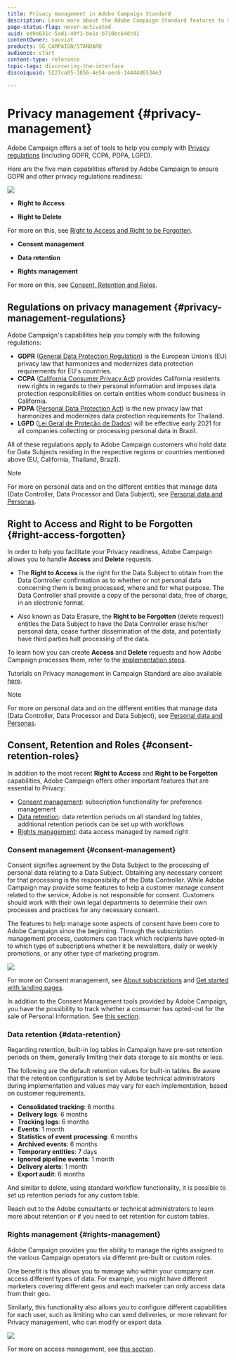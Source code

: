 ```yaml
---
title: Privacy management in Adobe Campaign Standard
description: Learn more about the Adobe Campaign Standard features to manage Privacy.
page-status-flag: never-activated
uuid: ed9e631c-5ad1-49f1-be1e-b710bc64dc91
contentOwner: sauviat
products: SG_CAMPAIGN/STANDARD
audience: start
content-type: reference
topic-tags: discovering-the-interface
discoiquuid: 5227ca05-3856-4e54-aec6-14444d6534e3

---
```


# Privacy management {#privacy-management}

Adobe Campaign offers a set of tools to help you comply with [Privacy regulations](#privacy-management-regulations) (including GDPR, CCPA, PDPA, LGPD).

Here are the five main capabilities offered by Adobe Campaign to ensure GDPR and other privacy regulations readiness:

![](assets/privacy-gdpr-use-cases.png)

* **Right to Access**

* **Right to Delete**

For more on this, see [Right to Access and Right to be Forgotten](#right-access-forgotten).

* **Consent management**

* **Data retention**

* **Rights management**

For more on this, see [Consent, Retention and Roles](#consent-retention-roles).

<!--This section presents general information on what Privacy management is and the features provided by Adobe Campaign to manage the [Right to Access and Right to be Forgotten](#right-access-forgotten).

It also contains information on important features to manage Privacy ([consent, data retention and user roles](#consent-retention-roles)), as well as best practices to help you with your Privacy compliance when using Adobe Campaign.-->

## Regulations on privacy management {#privacy-management-regulations}

Adobe Campaign's capabilities help you comply with the following regulations:

* **GDPR** ([General Data Protection Regulation](https://ec.europa.eu/info/law/law-topic/data-protection/reform/what-does-general-data-protection-regulation-gdpr-govern_en)) is the European Union’s (EU) privacy law that harmonizes and modernizes data protection requirements for EU's countries.
* **CCPA** ([California Consumer Privacy Act](https://leginfo.legislature.ca.gov/faces/codes_displayText.xhtml?lawCode=CIV&division=3.&title=1.81.5.&part=4.&chapter=&article=)) provides California residents new rights in regards to their personal information and imposes data protection responsibilities on certain entities whom conduct business in California.
* **PDPA** ([Personal Data Protection Act](https://secureprivacy.ai/thailand-pdpa-summary-what-businesses-need-to-know/)) is the new privacy law that harmonizes and modernizes data protection requirements for Thailand. 
* **LGPD** ([Lei Geral de Proteção de Dados](https://iapp.org/media/pdf/resource_center/Brazilian_General_Data_Protection_Law.pdf)) will be effective early 2021 for all companies collecting or processing personal data in Brazil.

All of these regulations apply to Adobe Campaign customers who hold data for Data Subjects residing in the respective regions or countries mentioned above (EU, California, Thailand, Brazil).

>[!NOTE]
>
>For more on personal data and on the different entities that manage data (Data Controller, Data Processor and Data Subject), see [Personal data and Personas](../../start/using/privacy.md#personal-data).

## Right to Access and Right to be Forgotten {#right-access-forgotten}

In order to help you facilitate your Privacy readiness, Adobe Campaign allows you to handle **Access** and **Delete** requests.

* The **Right to Access** is the right for the Data Subject to obtain from the Data Controller confirmation as to whether or not personal data concerning them is being processed, where and for what purpose. The Data Controller shall provide a copy of the personal data, free of charge, in an electronic format.

* Also known as Data Erasure, the **Right to be Forgotten** (delete request) entitles the Data Subject to have the Data Controller erase his/her personal data, cease further dissemination of the data, and potentially have third parties halt processing of the data.

To learn how you can create **Access** and **Delete** requests and how Adobe Campaign processes them, refer to the [implementation steps](../../start/using/privacy-requests.md#about-privacy-requests).

Tutorials on Privacy management in Campaign Standard are also available [here](https://experienceleague.adobe.com/docs/campaign-standard-learn/tutorials/privacy/privacy-overview.html?lang=en#privacy).

>[!NOTE]
>
>For more on personal data and on the different entities that manage data (Data Controller, Data Processor and Data Subject), see [Personal data and Personas](../../start/using/privacy.md#personal-data).

## Consent, Retention and Roles {#consent-retention-roles}

In addition to the most recent **Right to Access** and **Right to be Forgotten** capabilities, Adobe Campaign offers other important features that are essential to Privacy:

* [Consent management](#consent-management): subscription functionality for preference management
* [Data retention](#data-retention): data retention periods on all standard log tables, additional retention periods can be set up with workflows
* [Rights management](#rights-management): data access managed by named right

### Consent management {#consent-management}

Consent signifies agreement by the Data Subject to the processing of personal data relating to a Data Subject. Obtaining any necessary consent for that processing is the responsibility of the Data Controller. While Adobe Campaign may provide some features to help a customer manage consent related to the service, Adobe is not responsible for consent. Customers should work with their own legal departments to determine their own processes and practices for any necessary consent.

The features to help manage some aspects of consent have been core to Adobe Campaign since the beginning. Through the subscription management process, customers can track which recipients have opted-in to which type of subscriptions whether it be newsletters, daily or weekly promotions, or any other type of marketing program.

![](assets/privacy-consent-management.png)

For more on Consent management, see [About subscriptions](../../audiences/using/about-subscriptions.md) and [Get started with landing pages](../../channels/using/getting-started-with-landing-pages.md).

In addition to the Consent Management tools provided by Adobe Campaign, you have the possibility to track whether a consumer has opted-out for the sale of Personal Information. See [this section](../../start/using/privacy-requests.md#sale-of-personal-information-ccpa).

### Data retention {#data-retention}

Regarding retention, built-in log tables in Campaign have pre-set retention periods on them, generally limiting their data storage to six months or less.

The following are the default retention values for built-in tables. Be aware that the retention configuration is set by Adobe technical administrators during implementation and values may vary for each implementation, based on customer requirements.

* **Consolidated tracking**: 6 months
* **Delivery logs**: 6 months
* **Tracking logs**: 6 months
* **Events**: 1 month
* **Statistics of event processing**: 6 months
* **Archived events**: 6 months
* **Temporary entities**: 7 days
* **Ignored pipeline events**: 1 month
* **Delivery alerts**: 1 month
* **Export audit**: 6 months

And similar to delete, using standard workflow functionality, it is possible to set up retention periods for any custom table.

Reach out to the Adobe consultants or technical administrators to learn more about retention or if you need to set retention for custom tables.

### Rights management {#rights-management}

Adobe Campaign provides you the ability to manage the rights assigned to the various Campaign operators via different pre-built or custom roles.

One benefit is this allows you to manage who within your company can access different types of data. For example, you might have different marketers covering different geos and each marketer can only access data from their geo.

Similarly, this functionality also allows you to configure different capabilities for each user, such as limiting who can send deliveries, or more relevant for Privacy management, who can modify or export data.

![](assets/privacy-user-management.png)

For more on access management, see [this section](../../administration/using/about-access-management.md).